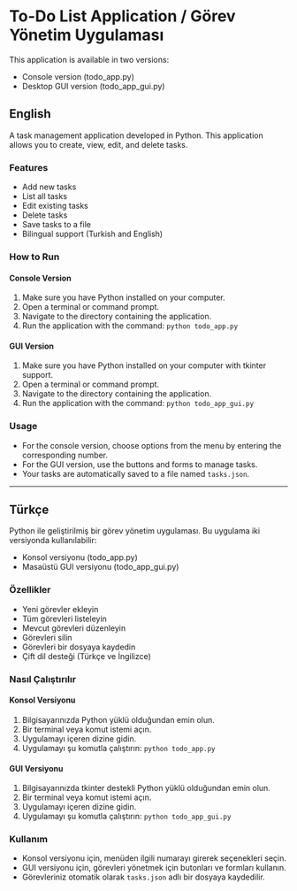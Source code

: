 # To-Do List Application / Görev Yönetim Uygulaması

This application is available in two versions:
- Console version (todo_app.py)
- Desktop GUI version (todo_app_gui.py)

## English

A task management application developed in Python. This application allows you to create, view, edit, and delete tasks.

### Features
- Add new tasks
- List all tasks
- Edit existing tasks
- Delete tasks
- Save tasks to a file
- Bilingual support (Turkish and English)

### How to Run

#### Console Version
1. Make sure you have Python installed on your computer.
2. Open a terminal or command prompt.
3. Navigate to the directory containing the application.
4. Run the application with the command: `python todo_app.py`

#### GUI Version
1. Make sure you have Python installed on your computer with tkinter support.
2. Open a terminal or command prompt.
3. Navigate to the directory containing the application.
4. Run the application with the command: `python todo_app_gui.py`

### Usage
- For the console version, choose options from the menu by entering the corresponding number.
- For the GUI version, use the buttons and forms to manage tasks.
- Your tasks are automatically saved to a file named `tasks.json`.

---

## Türkçe

Python ile geliştirilmiş bir görev yönetim uygulaması. Bu uygulama iki versiyonda kullanılabilir:
- Konsol versiyonu (todo_app.py)
- Masaüstü GUI versiyonu (todo_app_gui.py)

### Özellikler
- Yeni görevler ekleyin
- Tüm görevleri listeleyin
- Mevcut görevleri düzenleyin
- Görevleri silin
- Görevleri bir dosyaya kaydedin
- Çift dil desteği (Türkçe ve İngilizce)

### Nasıl Çalıştırılır

#### Konsol Versiyonu
1. Bilgisayarınızda Python yüklü olduğundan emin olun.
2. Bir terminal veya komut istemi açın.
3. Uygulamayı içeren dizine gidin.
4. Uygulamayı şu komutla çalıştırın: `python todo_app.py`

#### GUI Versiyonu
1. Bilgisayarınızda tkinter destekli Python yüklü olduğundan emin olun.
2. Bir terminal veya komut istemi açın.
3. Uygulamayı içeren dizine gidin.
4. Uygulamayı şu komutla çalıştırın: `python todo_app_gui.py`

### Kullanım
- Konsol versiyonu için, menüden ilgili numarayı girerek seçenekleri seçin.
- GUI versiyonu için, görevleri yönetmek için butonları ve formları kullanın.
- Görevleriniz otomatik olarak `tasks.json` adlı bir dosyaya kaydedilir. 